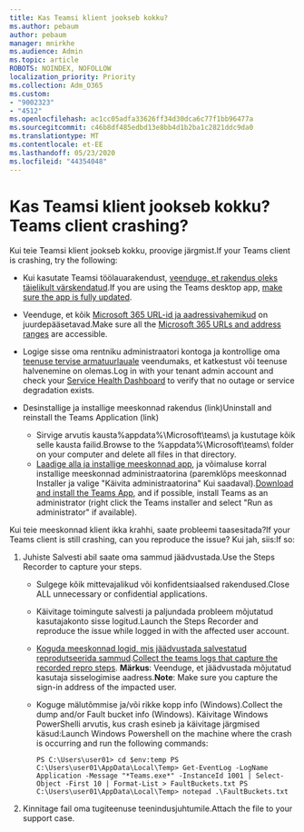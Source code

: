 ```yaml
---
title: Kas Teamsi klient jookseb kokku?
ms.author: pebaum
author: pebaum
manager: mnirkhe
ms.audience: Admin
ms.topic: article
ROBOTS: NOINDEX, NOFOLLOW
localization_priority: Priority
ms.collection: Adm_O365
ms.custom:
- "9002323"
- "4512"
ms.openlocfilehash: ac1cc05adfa33626ff34d30dca6c77f1bb96477a
ms.sourcegitcommit: c46b8df485edbd13e8bb4d1b2ba1c2821ddc9da0
ms.translationtype: MT
ms.contentlocale: et-EE
ms.lasthandoff: 05/23/2020
ms.locfileid: "44354048"
---
```

# <a name="teams-client-crashing"></a><span data-ttu-id="86205-102">Kas Teamsi klient jookseb kokku?</span><span class="sxs-lookup"><span data-stu-id="86205-102">Teams client crashing?</span></span>

<span data-ttu-id="86205-103">Kui teie Teamsi klient jookseb kokku, proovige järgmist.</span><span class="sxs-lookup"><span data-stu-id="86205-103">If your Teams client is crashing, try the following:</span></span>

- <span data-ttu-id="86205-104">Kui kasutate Teamsi töölauarakendust, [veenduge, et rakendus oleks täielikult värskendatud](https://support.office.com/article/Update-Microsoft-Teams-535a8e4b-45f0-4f6c-8b3d-91bca7a51db1).</span><span class="sxs-lookup"><span data-stu-id="86205-104">If you are using the Teams desktop app, [make sure the app is fully updated](https://support.office.com/article/Update-Microsoft-Teams-535a8e4b-45f0-4f6c-8b3d-91bca7a51db1).</span></span>

- <span data-ttu-id="86205-105">Veenduge, et kõik [Microsoft 365 URL-id ja aadressivahemikud](https://docs.microsoft.com/microsoftteams/connectivity-issues) on juurdepääsetavad.</span><span class="sxs-lookup"><span data-stu-id="86205-105">Make sure all the [Microsoft 365 URLs and address ranges](https://docs.microsoft.com/microsoftteams/connectivity-issues) are accessible.</span></span>

- <span data-ttu-id="86205-106">Logige sisse oma rentniku administraatori kontoga ja kontrollige oma [teenuse tervise armatuurlauale](https://docs.microsoft.com/office365/enterprise/view-service-health) veendumaks, et katkestust või teenuse halvenemine on olemas.</span><span class="sxs-lookup"><span data-stu-id="86205-106">Log in with your tenant admin account and check your [Service Health Dashboard](https://docs.microsoft.com/office365/enterprise/view-service-health) to verify that no outage or service degradation exists.</span></span>

- <span data-ttu-id="86205-107">Desinstallige ja installige meeskonnad rakendus (link)</span><span class="sxs-lookup"><span data-stu-id="86205-107">Uninstall and reinstall the Teams Application (link)</span></span>
    - <span data-ttu-id="86205-108">Sirvige arvutis kausta%appdata%\Microsoft\teams\ ja kustutage kõik selle kausta failid.</span><span class="sxs-lookup"><span data-stu-id="86205-108">Browse to the %appdata%\Microsoft\teams\ folder on your computer and delete all files in that directory.</span></span>
    - <span data-ttu-id="86205-109">[Laadige alla ja installige meeskonnad app](https://www.microsoft.com/microsoft-365/microsoft-teams/group-chat-software#office-DesktopAppDownload-ofoushy), ja võimaluse korral installige meeskonnad administraatorina (paremklõps meeskonnad Installer ja valige "Käivita administraatorina" Kui saadaval).</span><span class="sxs-lookup"><span data-stu-id="86205-109">[Download and install the Teams App](https://www.microsoft.com/microsoft-365/microsoft-teams/group-chat-software#office-DesktopAppDownload-ofoushy), and if possible, install Teams as an administrator (right click the Teams installer and select "Run as administrator" if available).</span></span>

<span data-ttu-id="86205-110">Kui teie meeskonnad klient ikka krahhi, saate probleemi taasesitada?</span><span class="sxs-lookup"><span data-stu-id="86205-110">If your Teams client is still crashing, can you reproduce the issue?</span></span> <span data-ttu-id="86205-111">Kui jah, siis:</span><span class="sxs-lookup"><span data-stu-id="86205-111">If so:</span></span>

1. <span data-ttu-id="86205-112">Juhiste Salvesti abil saate oma sammud jäädvustada.</span><span class="sxs-lookup"><span data-stu-id="86205-112">Use the Steps Recorder to capture your steps.</span></span>
    - <span data-ttu-id="86205-113">Sulgege kõik mittevajalikud või konfidentsiaalsed rakendused.</span><span class="sxs-lookup"><span data-stu-id="86205-113">Close ALL unnecessary or confidential applications.</span></span>
    - <span data-ttu-id="86205-114">Käivitage toimingute salvesti ja paljundada probleem mõjutatud kasutajakonto sisse logitud.</span><span class="sxs-lookup"><span data-stu-id="86205-114">Launch the Steps Recorder and reproduce the issue while logged in with the affected user account.</span></span>
    - <span data-ttu-id="86205-115">[Koguda meeskonnad logid, mis jäädvustada salvestatud reprodutseerida sammud](https://docs.microsoft.com/microsoftteams/log-files).</span><span class="sxs-lookup"><span data-stu-id="86205-115">[Collect the teams logs that capture the recorded repro steps](https://docs.microsoft.com/microsoftteams/log-files).</span></span> <span data-ttu-id="86205-116">**Märkus**: Veenduge, et jäädvustada mõjutatud kasutaja sisselogimise aadress.</span><span class="sxs-lookup"><span data-stu-id="86205-116">**Note**: Make sure you capture the sign-in address of the impacted user.</span></span>
    - <span data-ttu-id="86205-117">Koguge mälutõmmise ja/või rikke kopp info (Windows).</span><span class="sxs-lookup"><span data-stu-id="86205-117">Collect the dump and/or Fault bucket info (Windows).</span></span> <span data-ttu-id="86205-118">Käivitage Windows PowerShelli arvutis, kus crash esineb ja käivitage järgmised käsud:</span><span class="sxs-lookup"><span data-stu-id="86205-118">Launch Windows Powershell on the machine where the crash is occurring and run the following commands:</span></span>

        `
        PS C:\Users\user01> cd $env:temp
        PS C:\Users\user01\AppData\Local\Temp> Get-EventLog -LogName Application -Message "*Teams.exe*" -InstanceId 1001 | Select-Object -First 10 | Format-List > FaultBuckets.txt
        PS C:\Users\user01\AppData\Local\Temp> notepad .\FaultBuckets.txt
        `
    
2. <span data-ttu-id="86205-119">Kinnitage fail oma tugiteenuse teenindusjuhtumile.</span><span class="sxs-lookup"><span data-stu-id="86205-119">Attach the file to your support case.</span></span>
